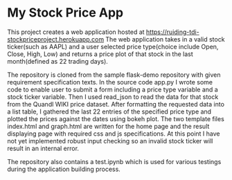 # My Stock Price App

This project creates a web application hosted at https://ruiding-tdi-stockpriceproject.herokuapp.com
The web application takes in a valid stock ticker(such as AAPL) and a user selected price type(choice include Open, Close, High, Low) and 
returns a price plot of that stock in the last month(defined as 22 trading days). 

The repository is cloned from the sample flask-demo repository with given requirement specification texts. 
In the source code app.py I wrote some code to enable user to submit a form including a price type variable and a stock ticker variable.
Then I used read_json to read the data for that stock from the Quandl WIKI price dataset. After formatting the requested data into a list table, I gathered the last 22 entries of the specified price type and plotted the prices against the dates using bokeh plot.
The two template files index.html and graph.html are written for the home page and the result displaying page with required css and js specifications.
At this point I have not yet implemented robust input checking so an invalid stock ticker will result in an internal error.

The repository also contains a test.ipynb which is used for various testings during the application building process.
